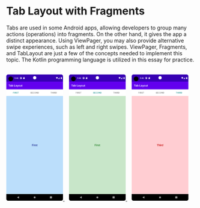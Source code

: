 # Tab Layout with Fragments

Tabs are used in some Android apps, allowing developers to group many actions (operations) into fragments. On the other hand, it gives the app a distinct appearance. Using ViewPager, you may also provide alternative swipe experiences, such as left and right swipes. ViewPager, Fragments, and TabLayout are just a few of the concepts needed to implement this topic. The Kotlin programming language is utilized in this essay for practice.

<br>
<a href="#" target="_blank">
 <img alt="Fragment 1" src="screenshot_0.png" height="30%" width="30%">
</a> &nbsp;&nbsp; <a href="#" target="_blank">
 <img alt="Fragment 2" src="screenshot_1.png" height="30%" width="30%">
</a> &nbsp;&nbsp; <a href="#" target="_blank">
 <img alt="Fragment 3" src="screenshot_2.png" height="30%" width="30%">
</a>